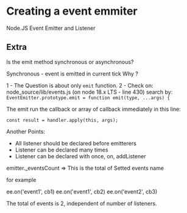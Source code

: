 # Creating a event emmiter

Node.JS Event Emitter and Listener

## Extra

Is the emit method synchronous or asynchronous?

Synchronous - event is emitted in current tick
Why ?

1 - The Question is about only ```emit``` function.
2 - Check on: node_source/lib/events.js (on node 18.x LTS - line 430)
search by: ```EventEmitter.prototype.emit = function emit(type, ...args) {```

The emit run the callback or array of callback immediately in this line:

```const result = handler.apply(this, args);```

Another Points:
- All listener should be declared before emitterers
- Listener can be declared many times
- Listener can be declared with once, on, addListener

emitter._eventsCount => This is the total of Setted events name

for example

ee.on('event1', cb1)
ee.on('event1', cb2)
ee.on('event2', cb3)

The total of events is 2, independent of number of listeners.